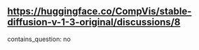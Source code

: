 ## https://huggingface.co/CompVis/stable-diffusion-v-1-3-original/discussions/8

contains_question: no